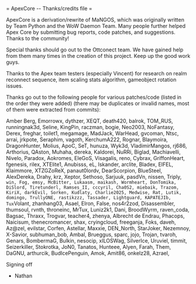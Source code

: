 
= ApexCore -- Thanks/credits file =

ApexCore is a derivation/rewrite of MaNGOS, which was originally written
by Team Python and the WoW Daemon Team. Many people further helped Apex Core
by submitting bug reports, code patches, and suggestions. Thanks to the
community!

Special thanks should go out to the Ottconect team. We have gained help from
them many times in the creation of this project. Keep up the good work guys.


Thanks to the Apex team testers (especially Vincent) for research on realm reconnect
sequence, item scaling stats algorithm, gameobject rotation issues.

Thanks go out to the following people for various patches/code (listed in the
order they were added) (there may be duplicates or invalid names, most of them
were extracted from commits):

Amber Berg, Emorrowx, dythzer, XEQT, death420, balrok, TOM_RUS,
runningnak3d, Seline, KingPin, raczman, bogie, Neo2003, NoFantasy, Derex,
freghar, toilet1, megamage, MadJack, WarHead, gvcoman, Ntsc, arrai, jrkpote,
Seraphim, vagoth, KerchumA222, Rognar, Blaymoira, DragonHunter, Molius, ApoC,
SeT, hunuza, Wyk3d, VladimirMangos, rj686, Arthorius, QAston, Muhaha, dereka,
Kaldorei, NuRRi, Biglad, Machiavelli, Nivelo, Paradox, Aokromes, EleGoS,
Visagalis, reno, Cybrax, GriffonHeart, fgenesis, rilex, XTElite1, Anubisss, eL,
Iskander, arclite, Bladex, EIFEL, Klaimmore, XTZGZoReX, panaut0lordv, DearScorpion,
BlueSteel, AlexDereka, Drahy, krz, Xeptor, Sethoso, Sarjuuk, pasdVn, nissen,
Triply, `win, Fog, emsy, McBitter, Lukaasm, maikash, Wormheart, DonTomika,
DiSlord, Tiretunderl, Ramses_II, cccyril, Cha0S2, miebaik, Trazom, KiriX,
darkEvil, Sorken, Kudlaty, Charlie2025, Medwise, Rat, Lutik, domingo,
TrullyONE, rastikzzz, Tassader, Lightguard, KAPATEJIb, Tux`Volant, zhanhang03,
Asael, Elron, False, nos4r2zod, Disassembler, thumsoul, rvnth, throneinc,
MrTux, Luniz2k1, Dani, BroodWyrm, raven_coda, Bagsac, Thraxx, Trogvar,
teacher4, zhenya, Albrecht de Endrau, Phacops, Naicisum, thenecromancer, shax,
cryingcloud, freeganja, Foks, daveh, Az@zel, evilstar, Corfen, Astellar, Maxxie,
DEN_North, StarJoker, Nezemnoy, X-Savior, subhuman_bob, Ambal, Brueggus, sparc,
jojo, Trojan, tvaroh, Genars, BombermaG, Bulkin, nesocip, xILOSWag, SilverIce,
Uruviel, timmit, Seizerkiller, Stokrotka, JoN0, Tanatos, Hunteee, Alyen,
Farah, Them, DaGNU, arthurcik, BudIcePenguin, Amok, Amit86, onkelz28, Azrael,

Signing off

- Nathan
